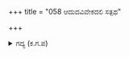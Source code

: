 +++
title = "058 ಆದುದವಿವೇಕದಲಿ ಸತ್ಪಥ"

+++

<details><summary>ಗದ್ಯ (ಕ.ಗ.ಪ) </summary>

58. "ಇದುವರೆಗೆ ಅವಿವೇಕದಿಂದ ಒಳ್ಳೆಯ ಮಾರ್ಗವಾದ ವೈದಿಕ ಧರ್ಮವನ್ನು ಅತಿಕ್ರಮಣ ಮಾಡಿದ್ದಾಯಿತು. ನೀರು ಹರಿದು ಹೋದಮೇಲೆ ಸೇತುವೆ ಏಕೆ ಕಟ್ಟಬೇಕು ? ಈ ದುರಾಗ್ರಹವು ನಿಲ್ಲಲಿ. ಆಯುಧವನ್ನು ಕೆಳಗೆ ಹಾಕು. ಸುಸಮಾಧಿಯೋಗದಲ್ಲಿ ನೆಲೆನಿಲ್ಲು, ನಿಜವನ್ನು ಅರಿತು ನೀನು ದೇಹ ನಿಸ್ಪೃಹನಾಗು " ಎಂದನು. (ದೇಹದ ಮೇಲಿನ ವ್ಯಾಮೋಹ ಬಿಡು)
</details>
